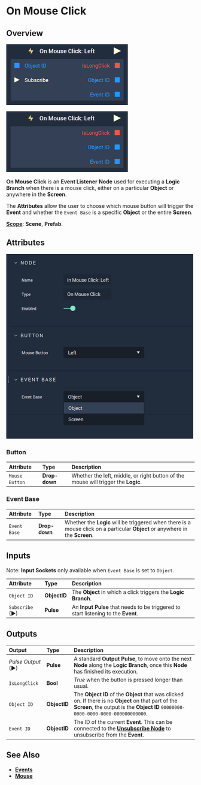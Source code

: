 # On Mouse Click

## Overview

![The On Mouse Click Node with Object base.](../../../.gitbook/assets/node-on-mouse-click-objbase.png)

![The On Mouse Click Node with Screen base.](../../../.gitbook/assets/node-on-mouse-click-evbase.png)

**On Mouse Click** is an **Event Listener** **Node** used for executing a **Logic Branch** when there is a mouse click, either on a particular **Object** or anywhere in the **Screen**. 

The **Attributes** allow the user to choose which mouse button will trigger the **Event** and whether the `Event Base` is a specific **Object** or the entire **Screen**.

[**Scope**](../../overview.md#scopes): **Scene**, **Prefab**.

## Attributes

![The On Mouse Click Node Attributes.](../../../.gitbook/assets/node-on-mouse-click-attri.png)

### Button

| Attribute | Type | Description |
| :--- | :--- | :--- |
| `Mouse Button` | **Drop-down** | Whether the left, middle, or right button of the mouse will trigger the **Logic**. |

### Event Base

| Attribute | Type | Description |
| :--- | :--- | :--- |
| `Event Base` | **Drop-down** | Whether the **Logic** will be triggered when there is a mouse click on a particular **Object** or anywhere in the **Screen**.  |

## Inputs

Note: **Input Sockets** only available when `Event Base` is set to `Object`.

| Attribute | Type | Description |
| :--- | :--- | :--- |
| `Object ID` | **ObjectID** | The **Object** in which a click triggers the **Logic Branch**. |
| `Subscribe` (►)|**Pulse** | An **Input Pulse** that needs to be triggered to start listening to the **Event**. |



## Outputs

| Output | Type | Description |
| :--- | :--- | :--- |
| _Pulse Output_ \(►\) | **Pulse** | A standard **Output Pulse**, to move onto the next **Node** along the **Logic Branch**, once this **Node** has finished its execution. |
| `IsLongClick` | **Bool** | _True_ when the button is pressed longer than usual. |
| `Object ID` | **ObjectID** | The **Object ID** of the **Object** that was clicked on. If there is no **Object** on that part of the **Screen**, the output is the **Object ID** `00000000-0000-0000-0000-000000000000`.  |
|`Event ID`| **ObjectID**| The ID of the current **Event**. This can be connected to the [**Unsubscribe Node**](../unsubscribe.md) to unsubscribe from the **Event**.|

## See Also

* [**Events**](../)
* [**Mouse**](./)

